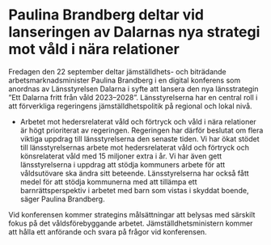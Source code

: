 # Paulina Brandberg deltar vid lanseringen av Dalarnas nya strategi mot våld i nära relationer

Fredagen den 22 september deltar jämställdhets- och biträdande arbetsmarknadsminister Paulina Brandberg i en digital konferens som anordnas av Länsstyrelsen Dalarna i syfte att lansera den nya länsstrategin ”Ett Dalarna fritt från våld 2023–2028”. Länsstyrelserna har en central roll i att förverkliga regeringens jämställdhetspolitik på regional och lokal nivå.

- Arbetet mot hedersrelaterat våld och förtryck och våld i nära relationer är högt prioriterat av regeringen. Regeringen har därför beslutat om flera viktiga uppdrag till länsstyrelserna den senaste tiden. Vi har ökat stödet till länsstyrelsernas arbete mot hedersrelaterat våld och förtryck och könsrelaterat våld med 15 miljoner extra i år. Vi har även gett länsstyrelserna i uppdrag att stödja kommuners arbete för att våldsutövare ska ändra sitt beteende. Länsstyrelserna har också fått medel för att stödja kommunerna med att tillämpa ett barnrättsperspektiv i arbetet med barn som vistas i skyddat boende, säger Paulina Brandberg.

Vid konferensen kommer strategins målsättningar att belysas med särskilt fokus på det våldsförebyggande arbetet. Jämställdhetsministern kommer att hålla ett anförande och svara på frågor vid konferensen.
